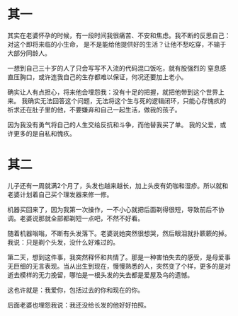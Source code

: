 
# 其一

其实在老婆怀孕的时候，有一段时间我很痛苦、不安和焦虑。我不断的反思自己：对这个即将来临的小生命，
是不是能给他提供好的生活？让他不愁吃穿，不输于大部分同龄人。

一想到自己三十岁的人了只会写写不入流的代码混口饭吃，就有股强烈的
窒息感直压胸口，或许连我自己的生存都难以保证，何况还要加上老小。

确实让人有点担心，将来他会埋怨我：没有十足的把握，就把他带到这个世界上来。
我确实无法回答这个问题，无法将这个生与死的逻辑闭环，只能心存愧疚的祈求还在肚子里的他，不要嫌弃和自己一起生活，做我的孩子。

因为我没有勇气将自己的人生交给反抗和斗争，而他替我买了单。
我的父爱，或许更多的是自私和愧疚。

# 其二

儿子还有一周就满2个月了，头发也越来越长，加上头皮有奶咖和湿疹。所以就和老婆计划着自己买个理发器来修一修。

机器买回来了，因为我第一次操作，一不小心就把后面剃得很短，导致前后不协调。老婆说那就全部都剃短一点吧，不然不好看。

随着机器嗡嗡，不断有头发落下。老婆说她突然很想哭，然后眼泪就扑簌簌的掉。我说：只是剃个头发，没什么好难过的。

第二天，想到这件事，我突然释怀和共情了。那是一种害怕失去的感受，是母爱事无巨细的无言表现。当从出生到现在，慢慢熟悉的人，突然变了个样，更多的是对逝去模样的无力挽留，哪怕是一根头发的失去都是爱屋及乌的遗憾。

这也许就是：我爱你，包括过去的你和现在的你。

后面老婆也埋怨我说：我还没给长发的他好好拍照。
